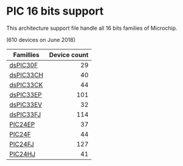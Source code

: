 # PIC 16 bits support

This architecture support file handle all 16 bits families of Microchip.

(610 devices on June 2018)

|Famillies|Device count|
|---------|-----------:|
|[dsPIC30F](../dspic30f/README.md)  | 29|
|[dsPIC33CH](../dspic33ch/README.md)| 40|
|[dsPIC33CK](../dspic33ck/README.md)| 44|
|[dsPIC33EP](../dspic33ep/README.md)|101|
|[dsPIC33EV](../dspic33ev/README.md)| 32|
|[dsPIC33FJ](../dspic33fj/README.md)|114|
|[PIC24EP](../pic24ep/README.md)    | 37|
|[PIC24F](../pic24f/README.md)      | 44|
|[PIC24FJ](../pic24fj/README.md)    |127|
|[PIC24HJ](../pic24hj/README.md)    | 41|
